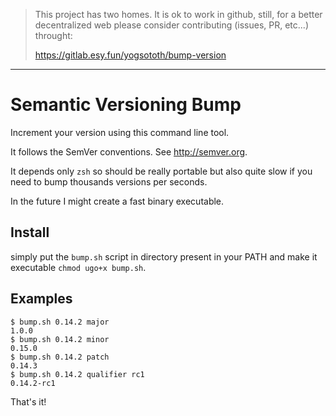 > This project has two homes.
> It is ok to work in github, still, for a better decentralized web
> please consider contributing (issues, PR, etc...) throught:
>
> https://gitlab.esy.fun/yogsototh/bump-version

---


# Semantic Versioning Bump

Increment your version using this command line tool.

It follows the SemVer conventions. See <http://semver.org>.

It depends only `zsh` so should be really portable
but also quite slow if you need to bump thousands versions per seconds.

In the future I might create a fast binary executable.

## Install

simply put the `bump.sh` script in directory present in your PATH
and make it executable `chmod ugo+x bump.sh`.

## Examples

~~~
$ bump.sh 0.14.2 major
1.0.0
$ bump.sh 0.14.2 minor
0.15.0
$ bump.sh 0.14.2 patch
0.14.3
$ bump.sh 0.14.2 qualifier rc1
0.14.2-rc1
~~~

That's it!
